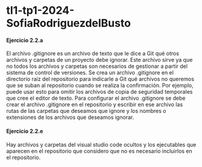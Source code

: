 # tl1-tp1-2024-SofiaRodriguezdelBusto

#### Ejercicio 2.2.a

El archivo .gitignore es un archivo de texto que le dice a Git qué otros archivos y carpetas de un proyecto debe ignorar. Este archivo sirve ya que no todos los archivos y carpetas son necesarios de gestionar a partir del sistema de control de versiones. Se crea un archivo .gitignore en el directorio raíz del repositorio para indicarle a Git qué archivos no queremos que se suban al repositorio cuando se realiza la confirmación. Por ejemplo, puede usar esto para omitir los archivos de copia de seguridad temporales que cree el editor de texto.
Para configurar el archivo .gitignore se debe crear el archivo .gitignore en el repositorio y escribir en ese archivo las rutas de las carpetas que deseamos que ignore y los nombres o extensiones de los archivos que deseamos ignorar.

#### Ejercicio 2.2.e

Hay archivos y carpetas del visual studio code ocultos y los ejecutables que aparecen en el repositorio que considero que no es necesario incluirlos en el repositorio.

